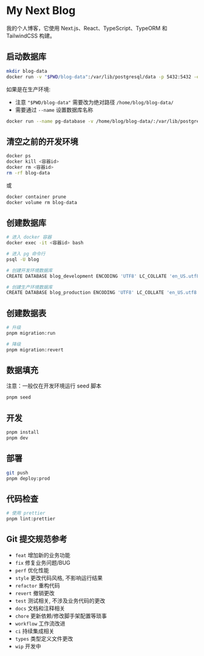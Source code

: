 # My Next Blog

我的个人博客，它使用 Next.js、React、TypeScript、TypeORM 和 TailwindCSS 构建。

## 启动数据库

```sh
mkdir blog-data
docker run -v "$PWD/blog-data":/var/lib/postgresql/data -p 5432:5432 -e POSTGRES_USER=blog -e POSTGRES_HOST_AUTH_METHOD=trust -d postgres:12.2
```

如果是在生产环境:
- 注意 `"$PWD/blog-data"` 需要改为绝对路径 `/home/blog/blog-data/`
- 需要通过 `--name` 设置数据库名称

```sh
docker run --name pg-database -v /home/blog/blog-data/:/var/lib/postgresql/data -p 5432:5432 -e POSTGRES_USER=blog -e POSTGRES_HOST_AUTH_METHOD=trust -d postgres:12.2
```

## 清空之前的开发环境

```sh
docker ps
docker kill <容器id>
docker rm <容器id>
rm -rf blog-data
```

或

```sh
docker container prune 
docker volume rm blog-data
```

## 创建数据库

```sh
# 进入 docker 容器
docker exec -it <容器id> bash

# 进入 pg 命令行
psql -U blog

# 创建开发环境数据库
CREATE DATABASE blog_development ENCODING 'UTF8' LC_COLLATE 'en_US.utf8' LC_CTYPE 'en_US.utf8';

# 创建生产环境数据库
CREATE DATABASE blog_production ENCODING 'UTF8' LC_COLLATE 'en_US.utf8' LC_CTYPE 'en_US.utf8';
```

## 创建数据表

```sh
# 升级
pnpm migration:run

# 降级
pnpm migration:revert
```

## 数据填充

注意：一般仅在开发环境运行 seed 脚本

```sh
pnpm seed
```

## 开发

```sh
pnpm install
pnpm dev
```

## 部署

```sh
git push
pnpm deploy:prod
```

## 代码检查

```bash
# 使用 prettier
pnpm lint:prettier
```

## Git 提交规范参考

- `feat` 增加新的业务功能
- `fix` 修复业务问题/BUG
- `perf` 优化性能
- `style` 更改代码风格, 不影响运行结果
- `refactor` 重构代码
- `revert` 撤销更改
- `test` 测试相关, 不涉及业务代码的更改
- `docs` 文档和注释相关
- `chore` 更新依赖/修改脚手架配置等琐事
- `workflow` 工作流改进
- `ci` 持续集成相关
- `types` 类型定义文件更改
- `wip` 开发中